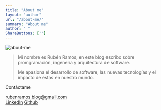 ```yaml
---
title: "About me"
layout: "author"
url: "/about-me/"
summary: "About me"
author: " "
ShareButtons: ['']
---
```


![about-me](https://rubenramosdev.github.io/blog/images/about-me.png)


> Mi nombre es Rubén Ramos, en este blog escribo sobre promgramación, ingenería y arquitectura de software.
> 
> Me apasiona el desarrollo de software, las nuevas tecnologías y el impacto de estas en nuestro mundo.


Contáctame

rubenramos.blog@gmail.com  
[LinkedIn](https://www.linkedin.com/in/ruben-ramos-dev)
[Github](https://github.com/rubenramosDev/)
 